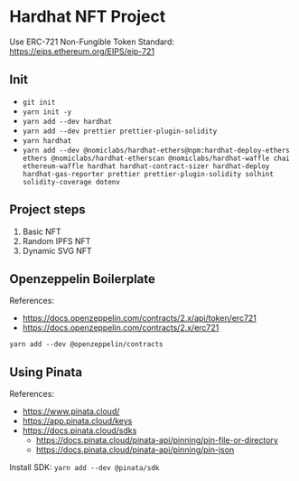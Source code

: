 # Hardhat NFT Project

Use ERC-721 Non-Fungible Token Standard: <https://eips.ethereum.org/EIPS/eip-721>

## Init

- `git init`
- `yarn init -y`
- `yarn add --dev hardhat`
- `yarn add --dev prettier prettier-plugin-solidity`
- `yarn hardhat`
- `yarn add --dev @nomiclabs/hardhat-ethers@npm:hardhat-deploy-ethers ethers @nomiclabs/hardhat-etherscan @nomiclabs/hardhat-waffle chai ethereum-waffle hardhat hardhat-contract-sizer hardhat-deploy hardhat-gas-reporter prettier prettier-plugin-solidity solhint solidity-coverage dotenv`

## Project steps

1. Basic NFT
2. Random IPFS NFT
3. Dynamic SVG NFT

## Openzeppelin Boilerplate

References:

- <https://docs.openzeppelin.com/contracts/2.x/api/token/erc721>
- <https://docs.openzeppelin.com/contracts/2.x/erc721>

`yarn add --dev @openzeppelin/contracts`

## Using Pinata

References:

- <https://www.pinata.cloud/>
- <https://app.pinata.cloud/keys>
- <https://docs.pinata.cloud/sdks>
  - <https://docs.pinata.cloud/pinata-api/pinning/pin-file-or-directory>
  - <https://docs.pinata.cloud/pinata-api/pinning/pin-json>

Install SDK: `yarn add --dev @pinata/sdk`
